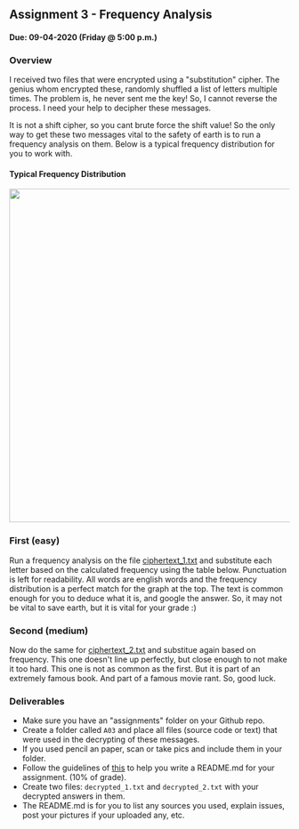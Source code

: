 ## Assignment 3 - Frequency Analysis
#### Due: 09-04-2020 (Friday @ 5:00 p.m.)

### Overview

I received two files that were encrypted using a "substitution" cipher. The genius whom encrypted these, randomly shuffled a list of letters multiple times. The problem is, he never sent me the key! So, I cannot reverse the process. I need your help to decipher these messages.

It is not a shift cipher, so you cant brute force the shift value! So the only way to get these two messages vital to the safety of earth is to run a frequency analysis on them. Below is a typical frequency distribution for you to work with. 

#### Typical Frequency Distribution

<a href="https://cs.msutexas.edu/~griffin/zcloud/zcloud-files/frequency_4663_2020.jpg"><img src="https://cs.msutexas.edu/~griffin/zcloud/zcloud-files/frequency_4663_2020.jpg" width="600"></a>

### First (easy)
Run a frequency analysis on the file [ciphertext_1.txt](ciphertext_1.txt) and substitute each letter based on the calculated frequency using the table below. Punctuation is left for readability. All words are english words and the frequency distribution is a perfect match for the graph at the top. The text is common enough for you to deduce what it is, and google the answer. So, it may not be vital to save earth, but it is vital for your grade :)

### Second (medium)

Now do the same for [ciphertext_2.txt](ciphertext_2.txt) and substitue again based on frequency. This one doesn't line up perfectly, but close enough to not make it too hard. This one is not as common as the first. But it is part of an extremely famous book. And part of a famous movie rant. So, good luck.

### Deliverables

- Make sure you have an "assignments" folder on your Github repo.
- Create a folder called `A03` and place all files (source code or text) that were used in the decrypting of these messages.
- If you used pencil an paper, scan or take pics and include them in your folder.
- Follow the guidelines of [this](../../Resources/02-Readmees/README.md) to help you write a README.md for your assignment. (10% of grade).
- Create two files: `decrypted_1.txt` and `decrypted_2.txt` with your decrypted answers in them.
- The README.md is for you to list any sources you used, explain issues, post your pictures if your uploaded any, etc.